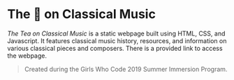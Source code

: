 # The :tea: on Classical Music
 
*The Tea on Classical Music* is a static webpage built using HTML, CSS, and Javascript. It features classical music history, resources, and information on various classical pieces and composers. There is a provided link to access the webpage.

> Created during the Girls Who Code 2019 Summer Immersion Program.

